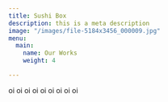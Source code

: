 ```yaml
---
title: Sushi Box
description: this is a meta description
image: "/images/file-5184x3456_000009.jpg"
menu:
  main:
    name: Our Works
    weight: 4

---
```

oi oi oi oi oi oi oi oi oi 
